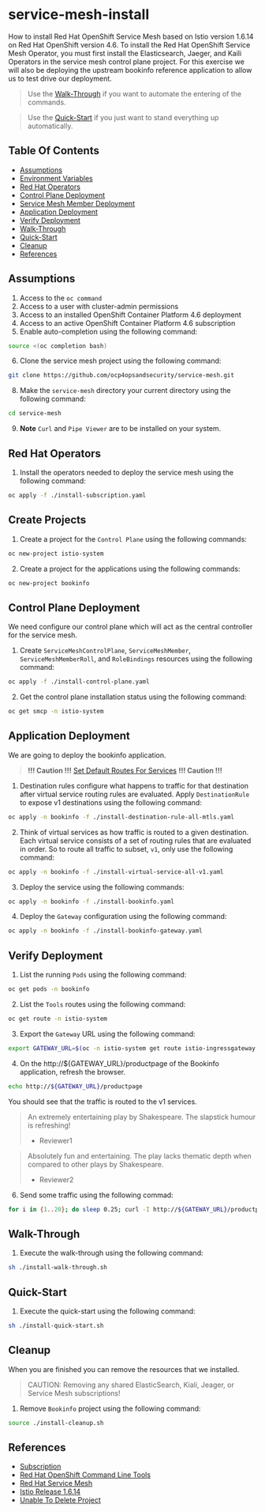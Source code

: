 # service-mesh-install
How to install Red Hat OpenShift Service Mesh based on Istio version 1.6.14 on Red Hat OpenShift version 4.6. To 
install the Red Hat OpenShift Service Mesh Operator, you must first install the Elasticsearch, Jaeger, and Kaili 
Operators in the service mesh control plane project. For this exercise we will also be deploying the upstream bookinfo 
reference application to allow us to test drive our deployment. 

> Use the [Walk-Through](#walk-through) if you want to automate the entering of the commands.

> Use the [Quick-Start](#quick-start) if you just want to stand everything up automatically.

## Table Of Contents
- [Assumptions](#assumptions)
- [Environment Variables](#environment-variables)
- [Red Hat Operators](#red-hat-operators)
- [Control Plane Deployment](#control-plane-deployment)
- [Service Mesh Member Deployment](#service-mesh-member-deployment)
- [Application Deployment](#application-deployment)
- [Verify Deployment](#verify-deployment)
- [Walk-Through](#walk-through)
- [Quick-Start](#quick-start)
- [Cleanup](#cleanup)
- [References](#references)

## Assumptions
1. Access to the `oc command`
2. Access to a user with cluster-admin permissions
3. Access to an installed OpenShift Container Platform 4.6 deployment
4. Access to an active OpenShift Container Platform 4.6 subscription
5. Enable auto-completion using the following command:
```bash
source <(oc completion bash)
```
6. Clone the service mesh project using the following command:
```bash
git clone https://github.com/ocp4opsandsecurity/service-mesh.git
```

8. Make the `service-mesh` directory your current directory using the following command:
```bash
cd service-mesh
```   

9. **Note** `Curl` and `Pipe Viewer` are to be installed on your system.

## Red Hat Operators
1. Install the operators needed to deploy the service mesh using the following command:
```bash
oc apply -f ./install-subscription.yaml
```

## Create Projects
1. Create a project for the `Control Plane` using the following commands:
```bash
oc new-project istio-system
```

2. Create a project for the applications using the following commands:
```bash
oc new-project bookinfo
```

## Control Plane Deployment
We need configure our control plane which will act as the central controller for the service mesh.

1. Create `ServiceMeshControlPlane`, `ServiceMeshMember`, `ServiceMeshMemberRoll`, and `RoleBindings` resources 
   using the following command:
```bash
oc apply -f ./install-control-plane.yaml
```

2. Get the control plane installation status using the following command:
```bash
oc get smcp -n istio-system
```

## Application Deployment
We are going to deploy the bookinfo application.

> **!!! Caution !!!** 
> [Set Default Routes For Services](https://istio.io/latest/docs/ops/best-practices/traffic-management/#set-default-routes-for-services)
> **!!! Caution !!!**

1. Destination rules configure what happens to traffic for that destination after virtual service routing
   rules are evaluated. Apply `DestinationRule` to expose v1 destinations using the following command:
```bash
oc apply -n bookinfo -f ./install-destination-rule-all-mtls.yaml
```

2. Think of virtual services as how traffic is routed to a given destination. Each virtual service consists of a set 
   of routing rules that are evaluated in order. So to route all traffic to subset, `v1`, only use the following command:
```bash
oc apply -n bookinfo -f ./install-virtual-service-all-v1.yaml
```

3. Deploy the service using the following commands:
```bash
oc apply -n bookinfo -f ./install-bookinfo.yaml
```

4. Deploy the `Gateway` configuration using the following command:
```bash
oc apply -n bookinfo -f ./install-bookinfo-gateway.yaml
```

## Verify Deployment

1. List the running `Pods` using the following command:
```bash
oc get pods -n bookinfo
```

2. List the `Tools` routes using the following command:
```bash
oc get route -n istio-system
```

3. Export the `Gateway` URL using the following command:
```bash
export GATEWAY_URL=$(oc -n istio-system get route istio-ingressgateway -o jsonpath='{.spec.host}')
```

4. On the http://${GATEWAY_URL}/productpage of the Bookinfo application, refresh the browser. 
```bash
echo http://${GATEWAY_URL}/productpage
```

You should see that the traffic is routed to the v1 services.

> An extremely entertaining play by Shakespeare. The slapstick humour is refreshing!
> - Reviewer1


> Absolutely fun and entertaining. The play lacks thematic depth when compared to other plays by Shakespeare.
> - Reviewer2

6. Send some traffic using the following commad:
```bash
for i in {1..20}; do sleep 0.25; curl -I http://${GATEWAY_URL}/productpage; done
```

## Walk-Through
1. Execute the walk-through using the following command:
```bash
sh ./install-walk-through.sh
```

## Quick-Start
1. Execute the quick-start using the following command:
```bash
sh ./install-quick-start.sh
```

## Cleanup
When you are finished you can remove the resources that we installed. 
> CAUTION: Removing any shared ElasticSearch, Kiali, Jeager, or Service Mesh subscriptions!

1. Remove `Bookinfo` project using the following command:
```bash
source ./install-cleanup.sh
```


## References
- [Subscription](https://docs.openshift.com/container-platform/4.6/rest_api/operatorhub_apis/subscription-operators-coreos-com-v1alpha1.html)
- [Red Hat OpenShift Command Line Tools](https://docs.openshift.com/container-platform/4.6/cli_reference/openshift_cli/getting-started-cli.html#cli-about-cli_cli-developer-commands)
- [Red Hat Service Mesh](https://access.redhat.com/documentation/en-us/openshift_container_platform/4.6/html-single/service_mesh/index)
- [Istio Release 1.6.14](https://istio.io/latest/news/releases/1.6.x/announcing-1.6.14/)
- [Unable To Delete Project](https://access.redhat.com/solutions/4165791)

